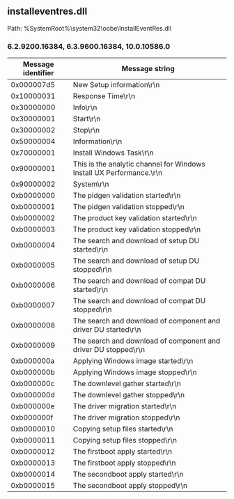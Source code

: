## installeventres.dll

Path: %SystemRoot%\system32\oobe\InstallEventRes.dll

### 6.2.9200.16384, 6.3.9600.16384, 10.0.10586.0

Message identifier | Message string
--- | ---
0x000007d5 | New Setup information\r\n
0x10000031 | Response Time\r\n
0x30000000 | Info\r\n
0x30000001 | Start\r\n
0x30000002 | Stop\r\n
0x50000004 | Information\r\n
0x70000001 | Install Windows Task\r\n
0x90000001 | This is the analytic channel for Windows Install UX Performance.\r\n
0x90000002 | System\r\n
0xb0000000 | The pidgen validation started\r\n
0xb0000001 | The pidgen validation stopped\r\n
0xb0000002 | The product key validation started\r\n
0xb0000003 | The product key validation stopped\r\n
0xb0000004 | The search and download of setup DU started\r\n
0xb0000005 | The search and download of setup DU stopped\r\n
0xb0000006 | The search and download of compat DU started\r\n
0xb0000007 | The search and download of compat DU stopped\r\n
0xb0000008 | The search and download of component and driver DU started\r\n
0xb0000009 | The search and download of component and driver DU stopped\r\n
0xb000000a | Applying Windows image started\r\n
0xb000000b | Applying Windows image stopped\r\n
0xb000000c | The downlevel gather started\r\n
0xb000000d | The downlevel gather stopped\r\n
0xb000000e | The driver migration started\r\n
0xb000000f | The driver migration stopped\r\n
0xb0000010 | Copying setup files started\r\n
0xb0000011 | Copying setup files stopped\r\n
0xb0000012 | The firstboot apply started\r\n
0xb0000013 | The firstboot apply stopped\r\n
0xb0000014 | The secondboot apply started\r\n
0xb0000015 | The secondboot apply stopped\r\n
